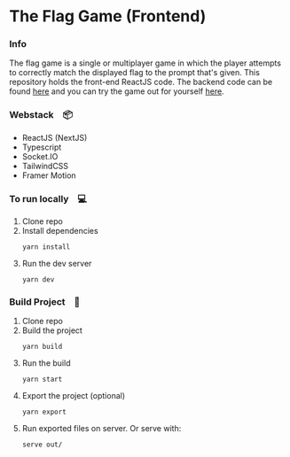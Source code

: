 # The Flag Game (Frontend)

### Info

The flag game is a single or multiplayer game in which the player attempts to correctly match the displayed flag to the prompt that's given. This repository holds the front-end ReactJS code. The backend code can be found [here](https://github.com/JNat07/flag-game-backend) and you can try the game out for yourself [here](https://flaggame.vercel.app/).

### Webstack &ensp; 📦

-   ReactJS (NextJS)
-   Typescript
-   Socket.IO
-   TailwindCSS
-   Framer Motion

### To run locally &ensp; :computer:

1. Clone repo
2. Install dependencies
    ```
    yarn install
    ```
3. Run the dev server
    ```
    yarn dev
    ```

### Build Project &ensp; :construction:

1. Clone repo
2. Build the project
    ```
    yarn build
    ```
3. Run the build
    ```
    yarn start
    ```
4. Export the project (optional)
    ```
    yarn export
    ```
5. Run exported files on server. Or serve with:
    ```
    serve out/
    ```
